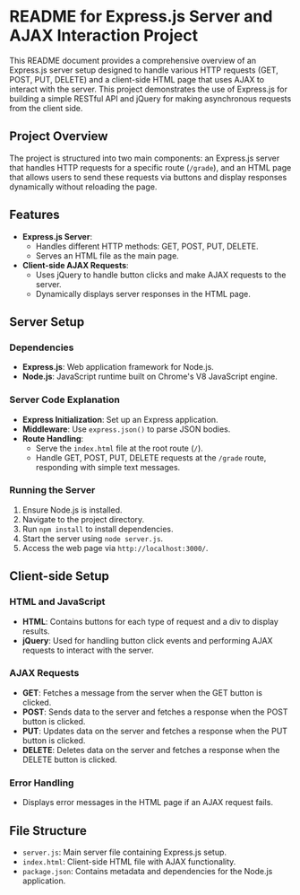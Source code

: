 # README for Express.js Server and AJAX Interaction Project

This README document provides a comprehensive overview of an Express.js server setup designed to handle various HTTP requests (GET, POST, PUT, DELETE) and a client-side HTML page that uses AJAX to interact with the server. This project demonstrates the use of Express.js for building a simple RESTful API and jQuery for making asynchronous requests from the client side.

## Project Overview

The project is structured into two main components: an Express.js server that handles HTTP requests for a specific route (`/grade`), and an HTML page that allows users to send these requests via buttons and display responses dynamically without reloading the page.

## Features

- **Express.js Server**:
  - Handles different HTTP methods: GET, POST, PUT, DELETE.
  - Serves an HTML file as the main page.
- **Client-side AJAX Requests**:
  - Uses jQuery to handle button clicks and make AJAX requests to the server.
  - Dynamically displays server responses in the HTML page.

## Server Setup

### Dependencies

- **Express.js**: Web application framework for Node.js.
- **Node.js**: JavaScript runtime built on Chrome's V8 JavaScript engine.

### Server Code Explanation

- **Express Initialization**: Set up an Express application.
- **Middleware**: Use `express.json()` to parse JSON bodies.
- **Route Handling**:
  - Serve the `index.html` file at the root route (`/`).
  - Handle GET, POST, PUT, DELETE requests at the `/grade` route, responding with simple text messages.

### Running the Server

1. Ensure Node.js is installed.
2. Navigate to the project directory.
3. Run `npm install` to install dependencies.
4. Start the server using `node server.js`.
5. Access the web page via `http://localhost:3000/`.

## Client-side Setup

### HTML and JavaScript

- **HTML**: Contains buttons for each type of request and a div to display results.
- **jQuery**: Used for handling button click events and performing AJAX requests to interact with the server.

### AJAX Requests

- **GET**: Fetches a message from the server when the GET button is clicked.
- **POST**: Sends data to the server and fetches a response when the POST button is clicked.
- **PUT**: Updates data on the server and fetches a response when the PUT button is clicked.
- **DELETE**: Deletes data on the server and fetches a response when the DELETE button is clicked.

### Error Handling

- Displays error messages in the HTML page if an AJAX request fails.

## File Structure

- `server.js`: Main server file containing Express.js setup.
- `index.html`: Client-side HTML file with AJAX functionality.
- `package.json`: Contains metadata and dependencies for the Node.js application.
